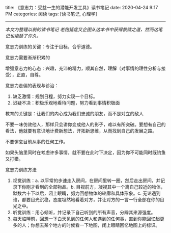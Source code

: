title: 《意志力：受益一生的潜能开发工具》读书笔记
date: 2020-04-24 9:17 PM
categories: 阅读
tags: [读书笔记, 心理学]

---

*本文为整理以前的读书笔记*
*老拖延症又企图从这本书中获得救赎之道，然而这笔记也拖延了许久。*

意志力训练的关键：专注于目标，合乎道德。

意志力需要渐渐积累的

增强意志力的心态：兴趣，充沛的精力，顺其自然，理解（对事情的理性分析与接受），正直，自尊。

意志力走偏的表现与诊治：
1. 缺乏激情：规划日程，努力实现一个目标。
2. 迟疑不决：积极乐观地看待问题，努力看到事情积极面

教育的关键是：让我们的内心成为我们忠诚的朋友，而不是对立的敌人

<!--more-->

不要一味仿效他人，那样只会讲你变成他人的影子，难以有所突破。要想有自己的看法，他就要有意识地计费新想法，开拓新思维，从而找到自己的发展之路。

不要懈怠目前从事的任何工作。

如果头脑里同时在考虑许多事情，就不要在此时下决定，因为你不可能同时既钓鱼又打猎。

意志力训练方法
1. 视觉训练：a. 以平常的步速走入房间，在房间里转一圈，然后走出房间，并记录下你刚才看到的全部物品。b. 目视前方，凝视其中一个离自己较近的物体，默数六十下以后，闭上眼睛，努力回想物体的轮廓和具体形象。c. 无论遇到谁，都要目光沉稳，态度坦然地看着对方，并让对方的一言一行全部在你的目光之中。
2. 听觉训练：用心倾听，并记录下自己听到的所有声音，分辨其来源强度。
3. 每天临睡前，回想一下白天见到的任何人和遇到的任何事，直到你能回忆起更多的人；你想去某个地方的时候看一下地图，闭上眼睛回忆地图上的标识。

